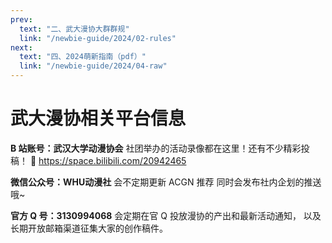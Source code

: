 ```yaml
---
prev:
  text: "二、武大漫协大群群规"
  link: "/newbie-guide/2024/02-rules"
next:
  text: "四、2024萌新指南（pdf）"
  link: "/newbie-guide/2024/04-raw"
---
```


# 武大漫协相关平台信息

**B 站账号：武汉大学动漫协会**
社团举办的活动录像都在这里！还有不少精彩投稿！
🔗 https://space.bilibili.com/20942465

**微信公众号：WHU动漫社**
会不定期更新 ACGN 推荐
同时会发布社内企划的推送哦~

**官方 Q 号：3130994068**
会定期在官 Q 投放漫协的产出和最新活动通知，
以及长期开放邮箱渠道征集大家的创作稿件。
